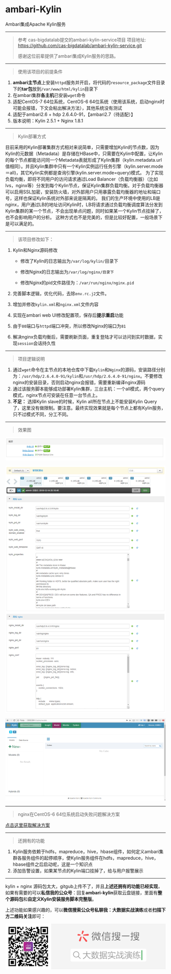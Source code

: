 # ambari-Kylin
Ambari集成Apache Kylin服务

---

> 参考 cas-bigdatalab提交的ambari-kylin-service项目
> 项目地址: https://github.com/cas-bigdatalab/ambari-kylin-service.git
>
> 感谢这位前辈提供了ambari集成Kylin服务的思路。

---

> 使用该项目的前提条件

1. **ambari主节点**上安装`httpd`服务并开启，将代码的`resource_package`文件目录下的**tar包**放到`/var/www/html/kylin`目录下
2. 在ambari集群**各主机**已安装`wget`命令
3. 适配CentOS-7 64位系统，CentOS-6 64位系统（使用该系统，启动nginx时可能会报错，下文会粘出解决方法），其他系统没有测试
4. 适配于ambari2.6 + hdp 2.6.4.0-91，【ambari2.7（待适配）】
5. 版本说明：Kylin 2.5.1 + Nginx 1.8.1

---

> Kylin部署方式

目前采用的Kylin部署集群方式相对来说简单，只需要增加Kylin的节点数，因为Kylin的元数据（Metadata）是存储在HBase中，只需要在Kylin中配置，让Kylin的每个节点都能访问同一个Metadata表就形成了Kylin集群（kylin.metadata.url 值相同）。并且Kylin集群中只有一个Kylin实例运行任务引擎（kylin.server.mode＝all)，其它Kylin实例都是查询引擎(kylin.server.mode=query)模式。
为了实现负载均衡，即将不同用户的访问请求通过Load Balancer（负载均衡器）（比如lvs，nginx等）分发到每个Kylin节点，保证Kylin集群负载均衡。对于负载均衡器可以启用SSL加密，安装防火墙，对外部用户只用暴露负载均衡器的地址和端口号，这样也保证Kylin系统对外部来说是隔离的。
我们的生产环境中使用的LB是nginx，用户通过LB的地址访问Kylin时，LB将请求通过负载均衡调度算法分发到Kylin集群的某一个节点，不会出现单点问题，同时如果某一个Kylin节点挂掉了，也不会影响用户的分析。
这种方式也不是完美的，但是比较好配置，一般场景下是可以满足的。

---

> 该项目修改如下：

1. Kylin和Nginx源码修改

   - 修改了Kylin的日志输出为`/var/log/kylin/`目录下

   - 修改Nginx的日志输出为`/var/log/nginx/目录下`

   - 修改Nginx的pid文件路径为：`/var/run/nginx/nginx.pid`
2. 完善脚本逻辑，优化代码，去除`env.rc.j2`文件。
3. 增加并修改`kylin.xml`和`nginx.xml`文件内容
4. 实现在ambari web UI修改配置项，保存后**提示重启**功能
5. 由于`80`端口与`httpd`端口冲突，所以修改Nginx的端口为`81`
6. 解决nginx负载均衡后，需要刷新页面，重复登陆才可以访问到实时数据，实现`session`会话持久性

---

> 项目逻辑说明

1. 通过`wget`命令在主节点的本地仓库中下载`Kylin`和`Nginx`的源码，安装路径分别为：`/usr/hdp/2.6.4.0-91/kylin`和`/usr/hdp/2.6.4.0-91/nginx`。不要修改nginx的安装目录，否则启动nginx会报错，需要重新编译nginx源码
2. 通过该服务脚本能够成功部署Kylin集群，三台主机：一个all模式，两个query模式，nginx节点可安装在任意一台节点上。
3. **不足：** 选择Kylin slave的时候，Kylin all所在节点上不能安装Kylin Query了，这里没有做限制。要注意。最终实现效果就是每个节点上都有Kylin服务，只不过模式不同，分工不同。

---

> 效果图

![](https://raw.githubusercontent.com/841809077/blog-img/master/20181110/20181214222045.jpg)

![](https://raw.githubusercontent.com/841809077/blog-img/master/20181110/20181214223927.png)

![](https://raw.githubusercontent.com/841809077/blog-img/master/20181110/20181213234222.jpg)

---

> nginx在CentOS-6 64位系统启动失败问题解决方案

[点击这里获取解决方案](https://841809077.github.io/2018/05/21/Nginx%E5%AE%89%E8%A3%85%E9%85%8D%E7%BD%AE.html#5-ngnix%E5%9C%A8CentOS-6%E7%B3%BB%E7%BB%9F%E5%90%AF%E5%8A%A8%E6%8A%A5%E9%94%99)

---

> 还拥有的功能

1. Kylin服务依赖于hdfs，mapreduce，hive，hbase组件，如何定义ambari集群各服务组件的起停顺序，使Kylin服务组件在hdfs，mapreduce，hive，hbase组件之后启动呢，这是一个知识点
2. 添加告警设置，如果某节点的Kylin端口挂掉了，给与用户报警展示

---
kylin + nginx 源码包太大，gitgub上传不了，并且**上述还拥有的功能已经实现**，如果有需要的可以**私信我的公众号**：回复**ambari-kylin**获取云盘链接，里面有**整个源码包**和**自定义Kylin安装服务脚本完整版**。

上述功能如果感兴趣的，可以**微信搜索公众号私聊我：大数据实战演练**或者**扫描下方二维码关注**即可：

![](https://raw.githubusercontent.com/841809077/blog-img/master/20181110/20181213235322.png)	




